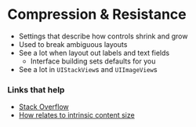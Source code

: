 # Compression & Resistance

* Settings that describe how controls shrink and grow
* Used to break ambiguous layouts
* See a lot when layout out labels and text fields
	* Interface building sets defaults for you
* See a lot in `UIStackView`s and `UIImageView`s 

### Links that help

* [Stack Overflow](https://stackoverflow.com/questions/15850417/cocoa-autolayout-content-hugging-vs-content-compression-resistance-priority)
* [How relates to intrinsic content size](https://developer.apple.com/library/archive/documentation/UserExperience/Conceptual/AutolayoutPG/AnatomyofaConstraint.html#//apple_ref/doc/uid/TP40010853-CH9-SW21)